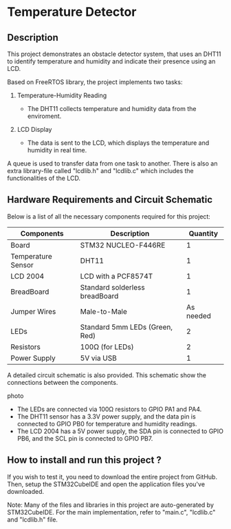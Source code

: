 # Temperature Detector

## Description

This project demonstrates an obstacle detector system, that uses an DHT11 to identify temperature and humidity and indicate their presence using an LCD.

Based on FreeRTOS library, the project implements two tasks:

1. Temperature-Humidity Reading
    - The DHT11 collects temperature and humidity data from the enviroment.
 
2. LCD Display 
    - The data is sent to the LCD, which displays the temperature and humidity in real time.

A queue is used to transfer data from one task to another.
There is also an extra library-file called "lcdlib.h" and "lcdlib.c" which includes the functionalities of the LCD.

## Hardware Requirements and Circuit Schematic 

Below is a list of all the necessary components required for this project:

| Components        | Description       | Quantity        |
|----------------|-------------------|----------------|
|     Board     |     STM32 NUCLEO-F446RE     |     1     |
| Temperature Sensor   |     DHT11     |     1     |
| LCD 2004  | LCD with a PCF8574T | 1 |
| BreadBoard   | Standard solderless breadBoard | 1 |
| Jumper Wires   | Male-to-Male | As needed |
| LEDs   | Standard 5mm LEDs (Green, Red) | 2 |
| Resistors   | 100Ω (for LEDs) | 2 |
| Power Supply   | 5V via USB | 1 |

A detailed circuit schematic is also provided. This schematic show the connections between the components.

photo

- The LEDs are connected via 100Ω resistors to GPIO PA1 and PA4.
- The DHT11 sensor has a 3.3V power supply, and the data pin is connected to GPIO PB0 for temperature and humidity readings.
- The LCD 2004 has a 5V power supply, the SDA pin is connected to GPIO PB6, and the SCL pin is connected to GPIO PB7.

## How to install and run this project ?
If you wish to test it, you need to download the entire project from GitHub. Then, setup the STM32CubeIDE and open the application files you've downloaded.

Note: Many of the files and libraries in this project are auto-generated by STM32CubeIDE. For the main implementation, refer to "main.c", "lcdlib.c" and "lcdlib.h" file. 
